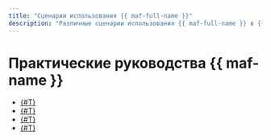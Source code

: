 ```yaml
---
title: "Сценарии использования {{ maf-full-name }}"
description: "Различные сценарии использования {{ maf-full-name }} в {{ yandex-cloud }}."
---
```


# Практические руководства {{ maf-name }}

* [{#T}](data-proc-automation.md)
* [{#T}](yandex-query-automation.md)
* [{#T}](using-python-sdk.md)
* [{#T}](lockbox-secrets-in-maf-cluster.md)
